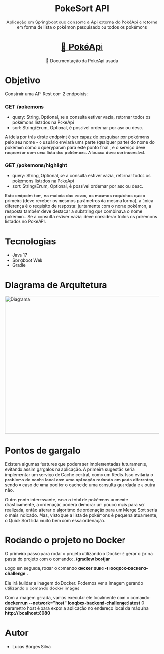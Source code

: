 <h1 align="center">PokeSort API</h1>
<p align="center">Aplicação em Springboot que consome a Api externa do PokéApi
e retorna em forma de lista o pokémon pesquisado ou todos os pokémons</p>

<h1 align="center">
    <a href="https://pokeapi.co/docs/v2">🔗 PokéApi</a>
</h1>
<p align="center">🚀 Documentação da PokéApi usada</p>

# Objetivo
Construir uma API Rest com 2 endpoints:

### GET /pokemons
- query: String, Optional, se a consulta estiver vazia, retornar todos os pokémons listados na PokeApi
- sort: String/Enum, Optional, é possível ordernar por asc ou desc.

A ideia por trás deste endpoint é ser capaz de pesquisar por 
pokémons pelo seu nome - o usuário enviará uma parte 
(qualquer parte) do nome do pokémon como o queryparam para este ponto final
, e o serviço deve responder com uma lista dos pokémons. A busca deve ser insensível.


### GET /pokemons/highlight
- query: String, Optional, se a consulta estiver vazia, retornar todos os pokémons listados na PokeApi
- sort: String/Enum, Optional, é possível ordernar por asc ou desc.

Este endpoint tem, na maioria das vezes, os mesmos requisitos que o primeiro 
(deve receber os mesmos parâmetros da mesma forma), a única diferença é o 
requisito de resposta: juntamente com o nome pokémon, a resposta também deve destacar a 
substring que combinava o nome pokémon.. Se a consulta estiver vazia, deve considerar 
todos os pokemons listados no PokeAPI.

# Tecnologias
- Java 17
- Sprigboot Web
- Gradle

# Diagrama de Arquitetura
<img src="src/main/resources/static/diagrama.png" alt="Diagrama" width="650" height="450">

# Pontos de gargalo
Existem algumas features que podem ser implementadas futuramente, evitando assim gargalos na aplicação.
A primeira sugestão seria implementar um serviço de Cache central, como um Redis. Isso evitaria o problema de cache
local com uma aplicação rodando em pods diferentes, sendo o caso de uma pod ter o cache de uma consulta guardada e
a outra não.

Outro ponto interessante, caso o total de pokémons aumente drasticamente, a ordenação poderá demorar um pouco mais para
ser realizada, então alterar o algoritmo de ordenação para um Merge Sort seria o mais indicado. Mas, visto que a lista
de pokémons é pequena atualmente, o Quick Sort lida muito bem com essa ordenação.

# Rodando o projeto no Docker
O primeiro passo para rodar o projeto utilizando o Docker é gerar o jar na pasta do projeto com o comando:
<b>./gradlew bootjar</b>

Logo em seguida, rodar o comando <b>docker build -t looqbox-backend-challenge .</b>

Ele irá buildar a imagem do Docker. Podemos ver a imagem gerando utilizando o comando docker images

Com a imagem gerada, vamos executar ele localmente com o comando: 
<b>docker run --network="host" looqbox-backend-challenge:latest</b>
O parametro host é para expor a aplicação no endereço local da máquina
<b>http://localhost:8080</b>

# Autor
- Lucas Borges Silva
